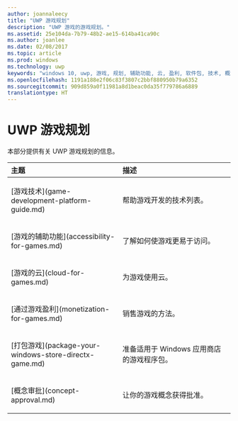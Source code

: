 ```yaml
---
author: joannaleecy
title: "UWP 游戏规划"
description: "UWP 游戏的游戏规划。"
ms.assetid: 25e104da-7b79-48b2-ae15-614ba41ca90c
ms.author: joanlee
ms.date: 02/08/2017
ms.topic: article
ms.prod: windows
ms.technology: uwp
keywords: "windows 10, uwp, 游戏, 规划, 辅助功能, 云, 盈利, 软件包, 技术, 概念, 审批"
ms.openlocfilehash: 1191a188e2f06c83f3807c2bbf880950b79a6352
ms.sourcegitcommit: 909d859a0f11981a8d1beac0da35f779786a6889
translationtype: HT
---
```

# <a name="planning-for-uwp-games"></a>UWP 游戏规划

本部分提供有关 UWP 游戏规划的信息。

<table>
<colgroup>
<col width="50%" />
<col width="50%" />
</colgroup>
<thead>
<tr class="header">
<th align="left">主题</th>
<th align="left">描述</th>
</tr>
</thead>
<tbody>
<tr class="odd">
<td align="left"><p>[游戏技术](game-development-platform-guide.md)</p></td>
<td align="left"><p>帮助游戏开发的技术列表。</p></td>
</tr>
<tr class="even">
<td align="left"><p>[游戏的辅助功能](accessibility-for-games.md)</p></td>
<td align="left"><p>了解如何使游戏更易于访问。</p></td>
</tr>
<tr class="odd">
<td align="left"><p>[游戏的云](cloud-for-games.md)</p></td>
<td align="left"><p>为游戏使用云。</p></td>
</tr>
<tr class="even">
<td align="left"><p>[通过游戏盈利](monetization-for-games.md)</p></td>
<td align="left"><p>销售游戏的方法。</p></td>
</tr>
<tr class="odd">
<td align="left"><p>[打包游戏](package-your-windows-store-directx-game.md)</p></td>
<td align="left"><p>准备适用于 Windows 应用商店的游戏程序包。</p></td>
</tr>
<tr class="even">
<td align="left"><p>[概念审批](concept-approval.md)</p></td>
<td align="left"><p>让你的游戏概念获得批准。</p></td>
</tr>
</tbody>
</table>
 

 

 





